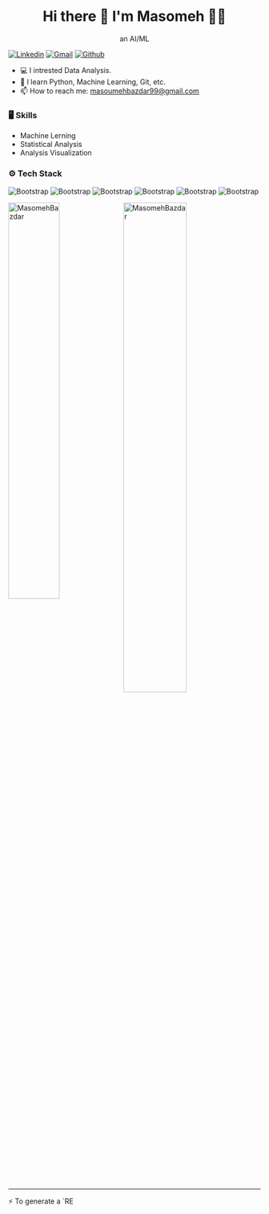 <h1 align='center'>
  Hi there 👋 I'm Masomeh 👨‍💻
</h1>

<p align='center'>
  an AI/ML
</p>

[![Linkedin](https://img.shields.io/badge/-LinkedIn-blue?style=flat&logo=Linkedin&logoColor=white)](https://www.linkedin.com/in/masoumeh-bazdar-213b71262/?lipi=urn%3Ali%3Apage%3Ad_flagship3_feed%3ByrK3wqd0S2yMbpKQ%2B%2B0ESA%3D%3D)
[![Gmail](https://img.shields.io/badge/-Gmail-c14438?style=flat&logo=Gmail&logoColor=white)](mailto:masoumehbazdar99)
[![Github](https://img.shields.io/github/followers/MasomehBazdar?label=Follow&style=social)](https://github.com/MasomehBazdar/MasomehBazdar/tree/main)

- 💻 I intrested Data Analysis.
- 🌱 I learn Python, Machine Learning, Git, etc.
- 📫 How to reach me: masoumehbazdar99@gmail.com


### 🖥 Skills

- Machine Lerning
- Statistical Analysis
- Analysis Visualization

### ⚙️ Tech Stack

![Bootstrap](https://img.shields.io/badge/-Python-05122A?style=flat-square&logo=Python&color=353535) ![Bootstrap](https://img.shields.io/badge/-MySQL-05122A?style=flat-square&logo=MySQL&color=353535)  ![Bootstrap](https://img.shields.io/badge/-Pandas-05122A?style=flat-square&logo=Pandas&color=353535) ![Bootstrap](https://img.shields.io/badge/-Numpy-05122A?style=flat-square&logo=Numpy&color=353535) ![Bootstrap](https://img.shields.io/badge/-Visual%20Studio%20Code-05122A?style=flat-square&logo=Visual-Studio-Code&color=353535)
![Bootstrap](https://img.shields.io/badge/-Jupyter%20Lab-05122A?style=flat-square&logo=Jupyter%20lab&color=353535)


<div>
  <img width="45%" align="left" src="https://github-readme-stats.vercel.app/api/top-langs?username=MasomehBazdar&show_icons=true&locale=en&layout=compact" alt="MasomehBazdar" />
  <img width="50%"  src="https://github-readme-streak-stats.herokuapp.com/?user=MasomehBazdar" alt="MasomehBazdar" />
</div>


---
:zap: To generate a `RE
